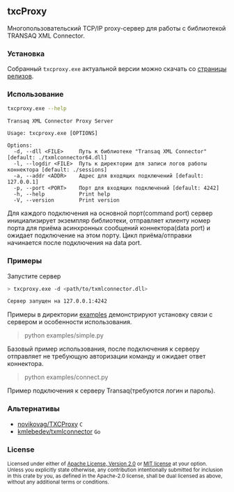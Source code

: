 txcProxy 
------------
Многопользовательский TCP/IP proxy-cервер для работы с библиотекой TRANSAQ XML Connector.

### Установка
Собранный `txcproxy.exe` актуальной версии можно скачать 
со [страницы релизов](https://github.com/2dav/txcproxy/releases/latest).

### Использование
```bash
txcproxy.exe --help
```
```
Transaq XML Connector Proxy Server

Usage: txcproxy.exe [OPTIONS]

Options:
  -d, --dll <FILE>     Путь к библиотеке "Transaq XML Connector" [default: ./txmlconnector64.dll]
  -l, --logdir <FILE>  Путь к директории для записи логов работы коннектора [default: ./sessions]
  -a, --addr <ADDR>    Адрес для входящих подключений [default: 127.0.0.1]
  -p, --port <PORT>    Порт для входящих подключений [default: 4242]
  -h, --help           Print help
  -V, --version        Print version
```

Для каждого подключения на основной порт(command port) сервер инициализирует экземпляр библиотеки, 
отправляет клиенту номер порта для приёма асинхронных сообщений коннектора(data port) и ожидает 
подключение на этом порту. Цикл приёма/отправки начинается после подключения на data port.

### Примеры
Запустите сервер
```bash
> txcproxy.exe -d <path/to/txmlconnector.dll>

Сервер запущен на 127.0.0.1:4242
```
Примеры в директории [examples](examples/) демонстрируют установку связи с сервером и 
особенности использования.
> python examples/simple.py

Базовый пример использования, после подключения к серверу отправляет не требующую авторизации команду
и ожидает ответ коннектора.

> python examples/connect.py <LOGIN> <PASSWORD>

Пример подключения к серверу Transaq(требуются логин и пароль).

### Альтернативы
- [novikovag/TXCProxy](https://github.com/novikovag/TXCProxy) `C` 
- [kmlebedev/txmlconnector](https://github.com/kmlebedev/txmlconnector) `Go` 

### License
<sup>
Licensed under either of <a href="LICENSE-APACHE">Apache License, Version
2.0</a> or <a href="LICENSE-MIT">MIT license</a> at your option.
</sup>
<br/>
<sub>
Unless you explicitly state otherwise, any contribution intentionally submitted
for inclusion in this crate by you, as defined in the Apache-2.0 license, shall
be dual licensed as above, without any additional terms or conditions.
</sub>
